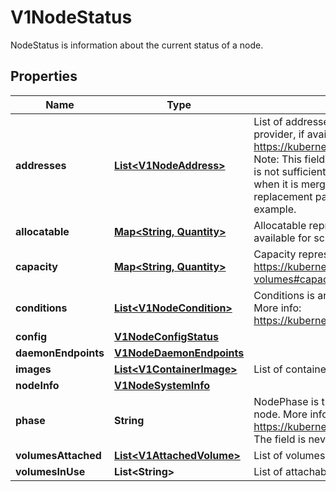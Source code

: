 

# V1NodeStatus

NodeStatus is information about the current status of a node.
## Properties

Name | Type | Description | Notes
------------ | ------------- | ------------- | -------------
**addresses** | [**List&lt;V1NodeAddress&gt;**](V1NodeAddress.md) | List of addresses reachable to the node. Queried from cloud provider, if available. More info: https://kubernetes.io/docs/concepts/nodes/node/#addresses Note: This field is declared as mergeable, but the merge key is not sufficiently unique, which can cause data corruption when it is merged. Callers should instead use a full-replacement patch. See http://pr.k8s.io/79391 for an example. |  [optional]
**allocatable** | [**Map&lt;String, Quantity&gt;**](Quantity.md) | Allocatable represents the resources of a node that are available for scheduling. Defaults to Capacity. |  [optional]
**capacity** | [**Map&lt;String, Quantity&gt;**](Quantity.md) | Capacity represents the total resources of a node. More info: https://kubernetes.io/docs/concepts/storage/persistent-volumes#capacity |  [optional]
**conditions** | [**List&lt;V1NodeCondition&gt;**](V1NodeCondition.md) | Conditions is an array of current observed node conditions. More info: https://kubernetes.io/docs/concepts/nodes/node/#condition |  [optional]
**config** | [**V1NodeConfigStatus**](V1NodeConfigStatus.md) |  |  [optional]
**daemonEndpoints** | [**V1NodeDaemonEndpoints**](V1NodeDaemonEndpoints.md) |  |  [optional]
**images** | [**List&lt;V1ContainerImage&gt;**](V1ContainerImage.md) | List of container images on this node |  [optional]
**nodeInfo** | [**V1NodeSystemInfo**](V1NodeSystemInfo.md) |  |  [optional]
**phase** | **String** | NodePhase is the recently observed lifecycle phase of the node. More info: https://kubernetes.io/docs/concepts/nodes/node/#phase The field is never populated, and now is deprecated.   |  [optional]
**volumesAttached** | [**List&lt;V1AttachedVolume&gt;**](V1AttachedVolume.md) | List of volumes that are attached to the node. |  [optional]
**volumesInUse** | **List&lt;String&gt;** | List of attachable volumes in use (mounted) by the node. |  [optional]




